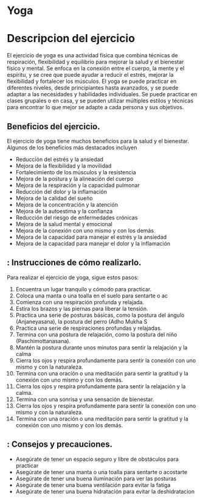 # Yoga

# Descripcion del ejercicio

El ejercicio de yoga es una actividad física que combina técnicas de respiración,
flexibilidad y equilibrio para mejorar la salud y el bienestar físico y mental.
Se enfoca en la conexión entre el cuerpo, la mente y el espíritu, y
se cree que puede ayudar a reducir el estrés, mejorar la flexibilidad y
fortalecer los músculos.
El yoga se puede practicar en diferentes niveles, desde principiantes hasta
avanzados, y se puede adaptar a las necesidades y habilidades individuales.
Se puede practicar en clases grupales o en casa, y se pueden utilizar
múltiples estilos y técnicas para encontrar lo que mejor se adapte a cada persona
y sus objetivos.


## Beneficios del ejercicio.

El ejercicio de yoga tiene muchos beneficios para la salud y el bienestar.
Algunos de los beneficios más destacados incluyen
- Reducción del estrés y la ansiedad
- Mejora de la flexibilidad y la movilidad
- Fortalecimiento de los músculos y la resistencia
- Mejora de la postura y la alineación del cuerpo
- Mejora de la respiración y la capacidad pulmonar
- Reducción del dolor y la inflamación
- Mejora de la calidad del sueño
- Mejora de la concentración y la atención
- Mejora de la autoestima y la confianza
- Reducción del riesgo de enfermedades crónicas
- Mejora de la salud mental y emocional
- Mejora de la conexión con uno mismo y con los demás
- Mejora de la capacidad para manejar el estrés y la ansiedad
- Mejora de la capacidad para manejar el dolor y la inflamación

## : Instrucciones de cómo realizarlo.
Para realizar el ejercicio de yoga, sigue estos pasos:
1. Encuentra un lugar tranquilo y cómodo para practicar.
2. Coloca una manta o una toalla en el suelo para sentarte o ac
3. Comienza con una respiración profunda y relajada.
4. Estira los brazos y las piernas para liberar la tensión.
5. Practica una serie de posturas básicas, como la postura del ángulo
(Anjaneyasana), la postura del perro (Adho Mukha S
6. Practica una serie de respiraciones profundas y relajadas.
7. Termina con una postura de relajación, como la postura del niño
(Paschimottanasana).
8. Mantén la postura durante unos minutos para sentir la relajación y la calma
9. Cierra los ojos y respira profundamente para sentir la conexión con uno mismo y
con la naturaleza.
10. Termina con una oración o una meditación para sentir la gratitud y la
conexión con uno mismo y con los demás.
11. Cierra los ojos y respira profundamente para sentir la relajación y la
calma.
12. Termina con una sonrisa y una sensación de bienestar.
13. Cierra los ojos y respira profundamente para sentir la conexión con uno
mismo y con la naturaleza.
14. Termina con una oración o una meditación para sentir la gratitud y la
conexión con uno mismo y con los demás.

## : Consejos y precauciones.
- Asegúrate de tener un espacio seguro y libre de obstáculos para practicar
- Asegúrate de tener una manta o una toalla para sentarte o acostarte
- Asegúrate de tener una buena iluminación para ver las posturas
- Asegúrate de tener una buena ventilación para evitar la fatiga
- Asegúrate de tener una buena hidratación para evitar la deshidratacion